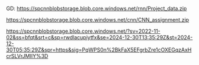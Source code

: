 GD: https://spcnnblobstorage.blob.core.windows.net/rnn/Project_data.zip

https://spcnnblobstorage.blob.core.windows.net/cnn/CNN_assignment.zip

https://spcnnblobstorage.blob.core.windows.net/?sv=2022-11-02&ss=bfqt&srt=c&sp=rwdlacupiytfx&se=2024-12-30T13:35:29Z&st=2024-12-30T05:35:29Z&spr=https&sig=PqWPS0n%2BkFaX5EFgrbZre1cOXEGqzAxHcrSLVrJMIlY%3D
